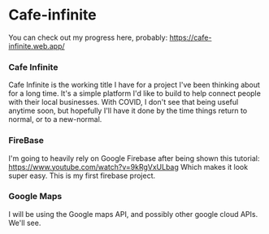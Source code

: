 # Cafe-infinite
You can check out my progress here, probably: https://cafe-infinite.web.app/

### Cafe Infinite
Cafe Infinite is the working title I have for a project I've been thinking about for a long time. It's a simple platform I'd like to build to help connect people with their local businesses. With COVID, I don't see that being useful anytime soon, but hopefully I'll have it done by the time things return to normal, or to a new-normal.

### FireBase
I'm going to heavily rely on Google Firebase after being shown this tutorial:
https://www.youtube.com/watch?v=9kRgVxULbag
Which makes it look super easy. This is my first firebase project.

### Google Maps
I will be using the Google maps API, and possibly other google cloud APIs. We'll see.
